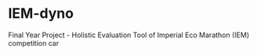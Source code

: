 # IEM-dyno
 Final Year Project - Holistic Evaluation Tool of Imperial Eco Marathon (IEM) competition car
